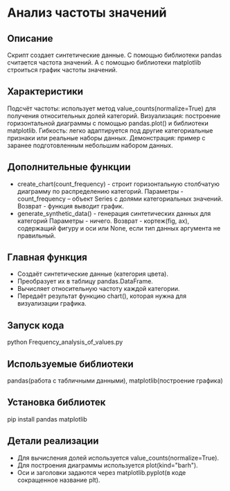 # Анализ частоты значений

## Описание
Скрипт создает синтетические данные. 
С помощью библиотеки pandas считается частота значений.
А с помощью библиотеки matplotlib строиться график частоты значений.

## Характеристики
Подсчёт частоты: использует метод value_counts(normalize=True) для получения относительных долей категорий.
Визуализация: построение горизонтальной диаграммы с помощью pandas.plot() и библиотеки matplotlib.
Гибкость: легко адаптируется под другие категориальные признаки или реальные наборы данных.
Демонстрация: пример с заранее подготовленным небольшим набором данных.

## Дополнительные функции
- create_chart(count_frequency) - строит горизонтальную столбчатую диаграмму по распределению категорий.
Параметры - count_frequency – объект Series с долями категориальных значений.
Возврат - функция выводит график.
- generate_synthetic_data() - генерация синтетических данных для категорий
Параметры - ничего.
Возврат - кортеж(fig, ax), содержащий фигуру и оси или None, если тип данных аргумента не правильный.

## Главная функция
- Создаёт синтетические данные (категория цвета).
- Преобразует их в таблицу pandas.DataFrame.
- Вычисляет относительную частоту каждой категории.
- Передаёт результат функцию chart(), которая нужна для визуализации графика.

## Запуск кода
python Frequency_analysis_of_values.py

## Используемые библиотеки
pandas(работа с табличными данными), matplotlib(построение графика)

## Установка библиотек
pip install pandas matplotlib

## Детали реализации
- Для вычисления долей используется value_counts(normalize=True).
- Для построения диаграммы используется plot(kind="barh").
- Оси и заголовки задаются через matplotlib.pyplot(в коде сокращенное название plt).